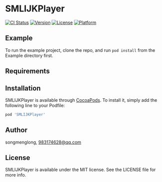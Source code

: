 # SMLIJKPlayer

[![CI Status](https://img.shields.io/travis/songmenglong/SMLIJKPlayer.svg?style=flat)](https://travis-ci.org/songmenglong/SMLIJKPlayer)
[![Version](https://img.shields.io/cocoapods/v/SMLIJKPlayer.svg?style=flat)](https://cocoapods.org/pods/SMLIJKPlayer)
[![License](https://img.shields.io/cocoapods/l/SMLIJKPlayer.svg?style=flat)](https://cocoapods.org/pods/SMLIJKPlayer)
[![Platform](https://img.shields.io/cocoapods/p/SMLIJKPlayer.svg?style=flat)](https://cocoapods.org/pods/SMLIJKPlayer)

## Example

To run the example project, clone the repo, and run `pod install` from the Example directory first.

## Requirements

## Installation

SMLIJKPlayer is available through [CocoaPods](https://cocoapods.org). To install
it, simply add the following line to your Podfile:

```ruby
pod 'SMLIJKPlayer'
```

## Author

songmenglong, 983174628@qq.com

## License

SMLIJKPlayer is available under the MIT license. See the LICENSE file for more info.
